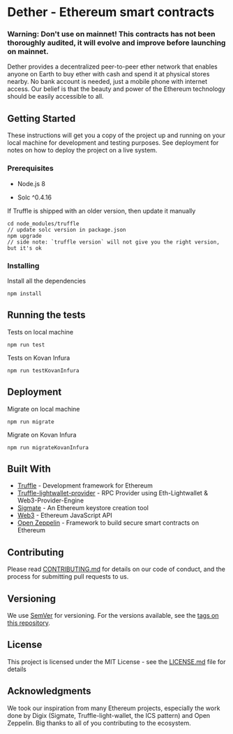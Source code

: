# Dether - Ethereum smart contracts

### Warning: Don't use on mainnet! This contracts has not been thoroughly audited, it will evolve and improve before launching on mainnet.

Dether provides a decentralized peer-to-peer ether network that enables anyone on Earth to buy ether
with cash and spend it at physical stores nearby. No bank account is needed, just a mobile phone with
internet access. Our belief is that the beauty and power of the Ethereum technology should be easily
accessible to all.

## Getting Started

These instructions will get you a copy of the project up and running on your local machine for development and testing purposes. See deployment for notes on how to deploy the project on a live system.

### Prerequisites

* Node.js 8

* Solc ^0.4.16 

If Truffle is shipped with an older version, then update it manually
```
cd node_modules/truffle
// update solc version in package.json
npm upgrade
// side note: `truffle version` will not give you the right version, but it's ok
```

### Installing

Install all the dependencies
```
npm install
```

## Running the tests

Tests on local machine
```
npm run test
```

Tests on Kovan Infura
```
npm run testKovanInfura
``` 

## Deployment

Migrate on local machine
```
npm run migrate
```

Migrate on Kovan Infura
```
npm run migrateKovanInfura
``` 

## Built With

* [Truffle](http://truffleframework.com) - Development framework for Ethereum
* [Truffle-lightwallet-provider](https://github.com/DigixGlobal/truffle-lightwallet-provider) - RPC Provider using Eth-Lightwallet & Web3-Provider-Engine
* [Sigmate](https://github.com/DigixGlobal/sigmate) - An Ethereum keystore creation tool 
* [Web3](https://github.com/ethereum/web3.js/) - Ethereum JavaScript API
* [Open Zeppelin](https://openzeppelin.org/) - Framework to build secure smart contracts on Ethereum

## Contributing

Please read [CONTRIBUTING.md](CONTRIBUTING.md) for details on our code of conduct, and the process for submitting pull requests to us.

## Versioning

We use [SemVer](http://semver.org/) for versioning. For the versions available, see the [tags on this repository](https://github.com/dethertech/dethercontracts/tags). 

## License

This project is licensed under the MIT License - see the [LICENSE.md](LICENSE.md) file for details

## Acknowledgments

We took our inspiration from many Ethereum projects, especially the work done by Digix (Sigmate, Truffle-light-wallet, the ICS pattern) and Open Zeppelin.
Big thanks to all of you contributing to the ecosystem.
